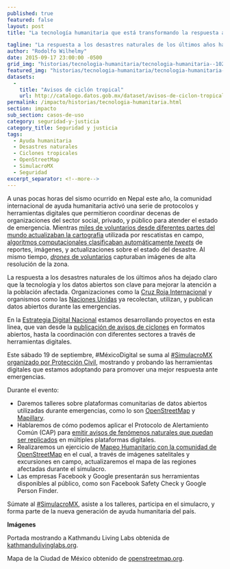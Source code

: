 ```yaml
---
published: true
featured: false
layout: post
title: "La tecnología humanitaria que está transformando la respuesta a desastres naturales"

tagline: "La respuesta a los desastres naturales de los últimos años ha dejado claro que la tecnología y los datos abiertos son clave para mejorar la atención a emergencias."
author: "Rodolfo Wilhelmy"
date: 2015-09-17 23:00:00 -0500
grid_img: "historias/tecnologia-humanitaria/tecnologia-humanitaria--1024x320.jpg"
featured_img: "historias/tecnologia-humanitaria/tecnologia-humanitaria--1280x460.jpg"
datasets:
  -
    title: "Avisos de ciclón tropical"
    url: http://catalogo.datos.gob.mx/dataset/avisos-de-ciclon-tropical
permalink: /impacto/historias/tecnologia-humanitaria.html
section: impacto
sub_section: casos-de-uso
category: seguridad-y-justicia
category_title: Seguridad y justicia
tags:
  - Ayuda humanitaria
  - Desastres naturales
  - Ciclones tropicales
  - OpenStreetMap
  - SimulacroMX
  - Seguridad
excerpt_separator: <!--more-->
---
```


A unas pocas horas del sismo ocurrido en Nepal este año, la comunidad internacional de ayuda humanitaria activó una serie de protocolos y herramientas digitales que permitieron coordinar decenas de organizaciones del sector social, privado, y público para atender el estado de emergencia. Mientras [miles de voluntarios desde diferentes partes del mundo actualizaban la cartografía](http://www.wired.co.uk/news/archive/2015-04/28/mapping-nepal-after-the-earthquake) utilizada por rescatistas en campo, [algoritmos computacionales clasificaban automáticamente _tweets_](http://irevolution.net/2015/04/27/digital-jedis-nepal-earthquake/) de reportes, imágenes, y actualizaciones sobre el estado del desastre. Al mismo tiempo, [_drones_ de voluntarios](http://uaviators.org/) capturaban imágenes de alta resolución de la zona.

<!--more-->

La respuesta a los desastres naturales de los últimos años ha dejado claro que la tecnología y los datos abiertos son clave para mejorar la atención a la población afectada. Organizaciones como la [Cruz Roja Internacional](http://www.missingmaps.org/) y organismos como las [Naciones Unidas](https://data.hdx.rwlabs.org/) ya recolectan, utilizan, y publican datos abiertos durante las emergencias.

En la [Estrategia Digital Nacional](http://www.presidencia.gob.mx/edn/) estamos desarrollando proyectos en esta linea, que van desde la [publicación de avisos de ciclones](http://datos.gob.mx/historias/seguridad/avisos-de-ciclones-tropicales.html) en formatos abiertos, hasta la coordinación con diferentes sectores a través de herramientas digitales.

Este sábado 19 de septiembre, #MéxicoDigital se suma al [#SimulacroMX organizado por Protección Civil](http://www.gob.mx/segob/articulos/sabes-que-hacer-en-el-momento-de-un-sismo-ponte-a-prueba-participa-en-simulacromx), mostrando y probando las herramientas digitales que estamos adoptando para promover una mejor respuesta ante emergencias.

Durante el evento:  

* Daremos talleres sobre plataformas comunitarias de datos abiertos utilizadas durante emergencias, como lo son [OpenStreetMap](http://openstreetmap.org/) y [Mapillary](http://www.mapillary.com/).
* Hablaremos de cómo podemos aplicar el Protocolo de Alertamiento Común (CAP) para [emitir avisos de fenómenos naturales que puedan ser replicados](http://datos.gob.mx/historias/seguridad/avisos-de-ciclones-tropicales.html) en múltiples plataformas digitales.
* Realizaremos un ejercicio de [Mapeo Humanitario con la comunidad de OpenStreetMap](http://wiki.openstreetmap.org/wiki/ES:Mexico_Earhquake_Drill_2015) en el cual, a través de imágenes satelitales y excursiones en campo, actualizaremos el mapa de las regiones afectadas durante el simulacro.
* Las empresas Facebook y Google presentarán sus herramientas disponibles al público, como son Facebook Safety Check y Google Person Finder.

Súmate al [#SimulacroMX](https://twitter.com/search?src=typd&q=SimulacroMX), asiste a los talleres, participa en el simulacro, y forma parte de la nueva generación de ayuda humanitaria del país.

**Imágenes**

Portada mostrando a Kathmandu Living Labs obtenida de [kathmandulivinglabs.org](http://kathmandulivinglabs.org/blog/wp-content/uploads/2015/04/IMG_1307-1024x768.jpg).

Mapa de la Ciudad de México obtenido de [openstreetmap.org](http://www.openstreetmap.org/#map=13/19.4297/-99.1595&layers=H).
